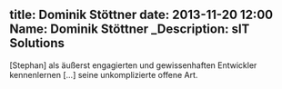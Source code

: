 title: Dominik Stöttner
date: 2013-11-20 12:00
Name: Dominik Stöttner
_Description: sIT Solutions
---
[Stephan] als äußerst engagierten und gewissenhaften Entwickler kennenlernen [...] seine unkomplizierte offene Art.